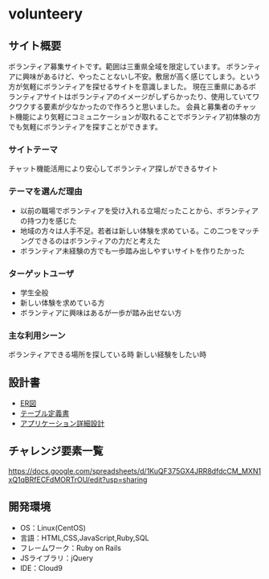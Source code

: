 # volunteery

## サイト概要
ボランティア募集サイトです。範囲は三重県全域を限定しています。
ボランティアに興味があるけど、やったことないし不安。敷居が高く感じてしまう。という方が気軽にボランティアを探せるサイトを意識しました。
現在三重県にあるボランティアサイトはボランティアのイメージがしずらかったり、使用していてワクワクする要素が少なかったので作ろうと思いました。
会員と募集者のチャット機能により気軽にコミュニケーションが取れることでボランティア初体験の方でも気軽にボランティアを探すことができます。

### サイトテーマ
チャット機能活用により安心してボランティア探しができるサイト

### テーマを選んだ理由
- 以前の職場でボランティアを受け入れる立場だったことから、ボランティアの持つ力を感じた
- 地域の方々は人手不足。若者は新しい体験を求めている。この二つをマッチングできるのはボランティアの力だと考えた
- ボランティア未経験の方でも一歩踏み出しやすいサイトを作りたかった

### ターゲットユーザ
- 学生全般
- 新しい体験を求めている方
- ボランティアに興味はあるが一歩が踏み出せない方

### 主な利用シーン
ボランティアできる場所を探している時
新しい経験をしたい時

## 設計書
- [ER図](https://drive.google.com/file/d/1y0Ohg8d2hToO2GQC9Nm2mPobiTPkoOEQ/view?usp=sharing)
- [テーブル定義書](https://docs.google.com/spreadsheets/d/1-5DIekoqwaAlQGceX5zI2-zgW2nLeyiC8rv_yLWQcjE/edit?usp=sharing)
- [アプリケーション詳細設計](https://docs.google.com/spreadsheets/d/1_kfwsLy8XnPAZ21tJ8mpBHKtlDYR3Co895Z54TbaR3o/edit?usp=sharing)

## チャレンジ要素一覧
https://docs.google.com/spreadsheets/d/1KuQF375GX4JRR8dfdcCM_MXN1xQ1qBRfECFdMORTrOU/edit?usp=sharing

## 開発環境
- OS：Linux(CentOS)
- 言語：HTML,CSS,JavaScript,Ruby,SQL
- フレームワーク：Ruby on Rails
- JSライブラリ：jQuery
- IDE：Cloud9
